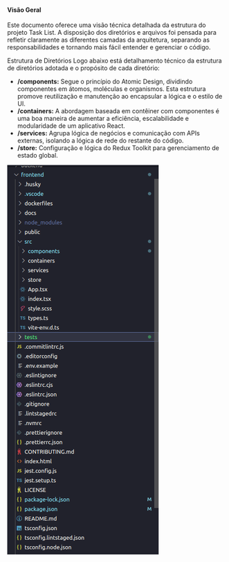 #### Visão Geral

Este documento oferece uma visão técnica detalhada da estrutura do projeto Task List. A disposição dos diretórios e arquivos foi pensada para refletir claramente as diferentes camadas da arquitetura, separando as responsabilidades e tornando mais fácil entender e gerenciar o código.

Estrutura de Diretórios
Logo abaixo está detalhamento técnico da estrutura de diretórios adotada e o propósito de cada diretório:

- **/components:** Segue o princípio do Atomic Design, dividindo componentes em átomos, moléculas e organismos. Esta estrutura promove reutilização e manutenção ao encapsular a lógica e o estilo de UI.
- **/containers:** A abordagem baseada em contêiner com componentes é uma boa maneira de aumentar a eficiência, escalabilidade e modularidade de um aplicativo React.
- **/services:** Agrupa lógica de negócios e comunicação com APIs externas, isolando a lógica de rede do restante do código.
- **/store:** Configuração e lógica do Redux Toolkit para gerenciamento de estado global.

![estrutura](../images/estrutura.png)
